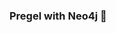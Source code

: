 ### Pregel with Neo4j 🚀



































































































































 
































































































